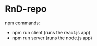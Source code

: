 # RnD-repo

npm commands:
- npm run client (runs the react.js app)
- npm run server (runs the node.js app)
